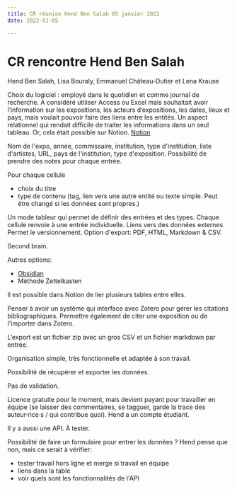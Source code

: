 ```yaml
---
title: CR réunion Hend Ben Salah 05 janvier 2022
date: 2022-01-05

---
```


# CR rencontre Hend Ben Salah

Hend Ben Salah, Lisa Bouraly, Emmanuel Château-Dutier et Lena Krause

Choix du logiciel : employé dans le quotidien et comme journal de recherche. A considéré utiliser Access ou Excel mais souhaitait avoir l’information sur les expositions, les acteurs d’expositions, les dates, lieux et pays, mais voulait pouvoir faire des liens entre les entités. Un aspect relationnel qui rendait difficile de traiter les informations dans un seul tableau. Or, cela était possible sur Notion.
[Notion](https://www.notion.so)

Nom de l'expo, année, commissaire, institution, type d'institution, liste d'artistes, URL, pays de l'institution, type d'exposition. Possibilité de prendre des notes pour chaque entrée.

Pour chaque cellule
- choix du titre
- type de contenu (tag, lien vers une autre entité ou texte simple. Peut être changé si les données sont propres.)

Un mode tableur qui permet de définir des entrées et des types. Chaque cellule renvoie à une entrée individuelle. Liens vers des données externes. Permet le versionnement.
Option d'export: PDF, HTML, Markdown & CSV.

Second brain.

Autres options:
- [Obsidian](https://obsidian.md/)
- Méthode Zettelkasten 

Il est possible dans Notion de lier plusieurs tables entre elles.

Penser à avoir un système qui interface avec Zotero pour gérer les citations bibliographiques. Permettre également de citer une exposition ou de l'importer dans Zotero. 

L’export est un fichier zip avec un gros CSV et un fichier markdown par entrée. 

Organisation simple, très fonctionnelle et adaptée à son travail. 

Possibilité de récupérer et exporter les données.

Pas de validation.

Licence gratuite pour le moment, mais devient payant pour travailler en équipe (se laisser des commentaires, se tagguer, garde la trace des auteur·rice·s / qui contribue quoi). Hend a un compte étudiant. 

Il y a aussi une API. À tester.

Possibilité de faire un formulaire pour entrer les données ? Hend pense que non, mais ce serait à vérifier:
- tester travail hors ligne et merge si travail en équipe
- liens dans la table 
- voir quels sont les fonctionnalités de l'API